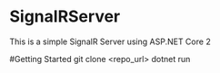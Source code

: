 # SignalRServer
This is a simple SignalR Server using ASP.NET Core 2


#Getting Started
git clone <repo_url>
dotnet run
